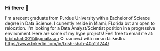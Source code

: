 ### Hi there 👋

I'm a recent graduate from Purdue University with a Bachelor of Science degree in Data Science. I currently reside in Miami, FLorida but am open to relocation. I'm looking for a Data Analyst/Scientist position in a progressive environment. Here are some of my hype projects!
Feel free to email me at: krishshah0012@gmail.com
Or connect with me on LinkedIn: https://www.linkedin.com/in/krish-shah-40a1b1244/
<!--
**Krishshah0012/Krishshah0012** is a ✨ _special_ ✨ repository because its `README.md` (this file) appears on your GitHub profile.

Here are some ideas to get you started:

- 🔭 I’m currently working on ...
- 🌱 I’m currently learning ...
- 👯 I’m looking to collaborate on ...
- 🤔 I’m looking for help with ...
- 💬 Ask me about ...
- 📫 How to reach me: ...
- 😄 Pronouns: ...
- ⚡ Fun fact: ...
-->
